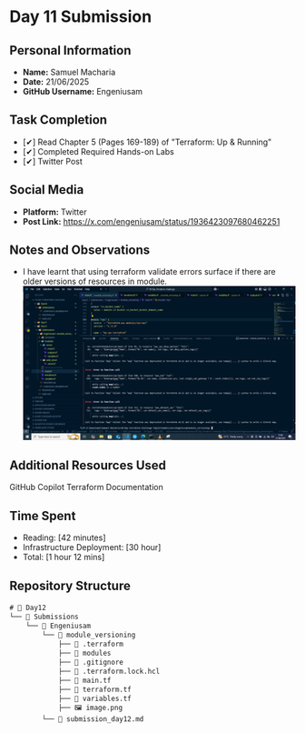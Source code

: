 # Day 11 Submission

## Personal Information
- **Name:** Samuel Macharia
- **Date:** 21/06/2025
- **GitHub Username:** Engeniusam

## Task Completion
- [✔] Read Chapter 5 (Pages 169-189) of "Terraform: Up & Running"
- [✔] Completed Required Hands-on Labs
- [✔] Twitter Post

## Social Media
- **Platform:** Twitter
- **Post Link:** https://x.com/engeniusam/status/1936423097680462251

## Notes and Observations
  - I have learnt that using terraform validate errors surface if there are older versions of resources in module.
![module versioning terraform validation](image.png)
## Additional Resources Used
GitHub Copilot
Terraform Documentation

## Time Spent
- Reading: [42 minutes]
- Infrastructure Deployment: [30 hour]
- Total: [1 hour 12 mins]

## Repository Structure
```
# 📁 Day12
└── 📁 Submissions
    └── 📁 Engeniusam
        └── 📁 module_versioning
            ├── 📁 .terraform
            ├── 📁 modules
            ├── 📄 .gitignore
            ├── 📄 .terraform.lock.hcl
            ├── 📄 main.tf
            ├── 📄 terraform.tf
            ├── 📄 variables.tf
            ├── 🖼️ image.png
        └── 📄 submission_day12.md

```



